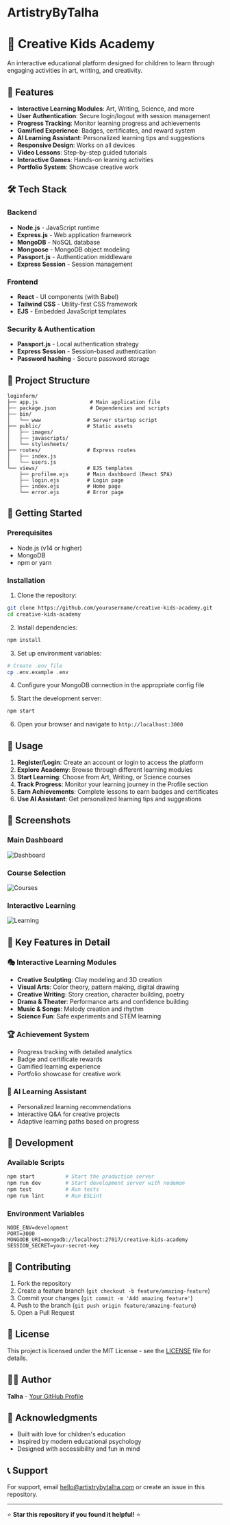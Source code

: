 # ArtistryByTalha
# 🎨 Creative Kids Academy

An interactive educational platform designed for children to learn through engaging activities in art, writing, and creativity.

## 🚀 Features

- **Interactive Learning Modules**: Art, Writing, Science, and more
- **User Authentication**: Secure login/logout with session management
- **Progress Tracking**: Monitor learning progress and achievements
- **Gamified Experience**: Badges, certificates, and reward system
- **AI Learning Assistant**: Personalized learning tips and suggestions
- **Responsive Design**: Works on all devices
- **Video Lessons**: Step-by-step guided tutorials
- **Interactive Games**: Hands-on learning activities
- **Portfolio System**: Showcase creative work

## 🛠️ Tech Stack

### Backend
- **Node.js** - JavaScript runtime
- **Express.js** - Web application framework
- **MongoDB** - NoSQL database
- **Mongoose** - MongoDB object modeling
- **Passport.js** - Authentication middleware
- **Express Session** - Session management

### Frontend
- **React** - UI components (with Babel)
- **Tailwind CSS** - Utility-first CSS framework
- **EJS** - Embedded JavaScript templates

### Security & Authentication
- **Passport.js** - Local authentication strategy
- **Express Session** - Session-based authentication
- **Password hashing** - Secure password storage

## 📁 Project Structure

```
loginform/
├── app.js                 # Main application file
├── package.json           # Dependencies and scripts
├── bin/
│   └── www               # Server startup script
├── public/               # Static assets
│   ├── images/
│   ├── javascripts/
│   └── stylesheets/
├── routes/               # Express routes
│   ├── index.js
│   └── users.js
└── views/                # EJS templates
    ├── profilee.ejs      # Main dashboard (React SPA)
    ├── login.ejs         # Login page
    ├── index.ejs         # Home page
    └── error.ejs         # Error page
```

## 🚀 Getting Started

### Prerequisites
- Node.js (v14 or higher)
- MongoDB
- npm or yarn

### Installation

1. Clone the repository:
```bash
git clone https://github.com/yourusername/creative-kids-academy.git
cd creative-kids-academy
```

2. Install dependencies:
```bash
npm install
```

3. Set up environment variables:
```bash
# Create .env file
cp .env.example .env
```

4. Configure your MongoDB connection in the appropriate config file

5. Start the development server:
```bash
npm start
```

6. Open your browser and navigate to `http://localhost:3000`

## 🎯 Usage

1. **Register/Login**: Create an account or login to access the platform
2. **Explore Academy**: Browse through different learning modules
3. **Start Learning**: Choose from Art, Writing, or Science courses
4. **Track Progress**: Monitor your learning journey in the Profile section
5. **Earn Achievements**: Complete lessons to earn badges and certificates
6. **Use AI Assistant**: Get personalized learning tips and suggestions

## 📸 Screenshots

### Main Dashboard
![Dashboard](screenshots/dashboard.png)

### Course Selection
![Courses](screenshots/courses.png)

### Interactive Learning
![Learning](screenshots/learning.png)

## 🎨 Key Features in Detail

### 🎭 Interactive Learning Modules
- **Creative Sculpting**: Clay modeling and 3D creation
- **Visual Arts**: Color theory, pattern making, digital drawing
- **Creative Writing**: Story creation, character building, poetry
- **Drama & Theater**: Performance arts and confidence building
- **Music & Songs**: Melody creation and rhythm
- **Science Fun**: Safe experiments and STEM learning

### 🏆 Achievement System
- Progress tracking with detailed analytics
- Badge and certificate rewards
- Gamified learning experience
- Portfolio showcase for creative work

### 🤖 AI Learning Assistant
- Personalized learning recommendations
- Interactive Q&A for creative projects
- Adaptive learning paths based on progress

## 🔧 Development

### Available Scripts
```bash
npm start          # Start the production server
npm run dev        # Start development server with nodemon
npm test           # Run tests
npm run lint       # Run ESLint
```

### Environment Variables
```env
NODE_ENV=development
PORT=3000
MONGODB_URI=mongodb://localhost:27017/creative-kids-academy
SESSION_SECRET=your-secret-key
```

## 🤝 Contributing

1. Fork the repository
2. Create a feature branch (`git checkout -b feature/amazing-feature`)
3. Commit your changes (`git commit -m 'Add amazing feature'`)
4. Push to the branch (`git push origin feature/amazing-feature`)
5. Open a Pull Request

## 📝 License

This project is licensed under the MIT License - see the [LICENSE](LICENSE) file for details.

## 👨‍💻 Author

**Talha** - [Your GitHub Profile](https://github.com/yourusername)

## 🙏 Acknowledgments

- Built with love for children's education
- Inspired by modern educational psychology
- Designed with accessibility and fun in mind

## 📞 Support

For support, email hello@artistrybytalha.com or create an issue in this repository.

---

⭐ **Star this repository if you found it helpful!** ⭐
